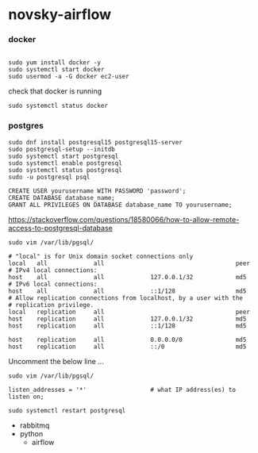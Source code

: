# novsky-airflow

### docker
```

sudo yum install docker -y
sudo systemctl start docker
sudo usermod -a -G docker ec2-user
```
check that docker is running
```
sudo systemctl status docker
```
### postgres
```
sudo dnf install postgresql15 postgresql15-server 
sudo postgresql-setup --initdb
sudo systemctl start postgresql
sudo systemctl enable postgresql
sudo systemctl status postgresql
sudo -u postgresql psql
```
```
CREATE USER yourusername WITH PASSWORD 'password';
CREATE DATABASE database_name;
GRANT ALL PRIVILEGES ON DATABASE database_name TO yourusername;
```
https://stackoverflow.com/questions/18580066/how-to-allow-remote-access-to-postgresql-database

```
sudo vim /var/lib/pgsql/

# "local" is for Unix domain socket connections only
local   all             all                                     peer
# IPv4 local connections:
host    all             all             127.0.0.1/32            md5
# IPv6 local connections:
host    all             all             ::1/128                 md5
# Allow replication connections from localhost, by a user with the
# replication privilege.
local   replication     all                                     peer
host    replication     all             127.0.0.1/32            md5
host    replication     all             ::1/128                 md5

host    replication     all             0.0.0.0/0               md5
host    replication     all             ::/0                    md5
```
Uncomment the below line ...
```
sudo vim /var/lib/pgsql/

listen_addresses = '*'                  # what IP address(es) to listen on;
```
```
sudo systemctl restart postgresql
```


* rabbitmq
* python
  * airflow 
